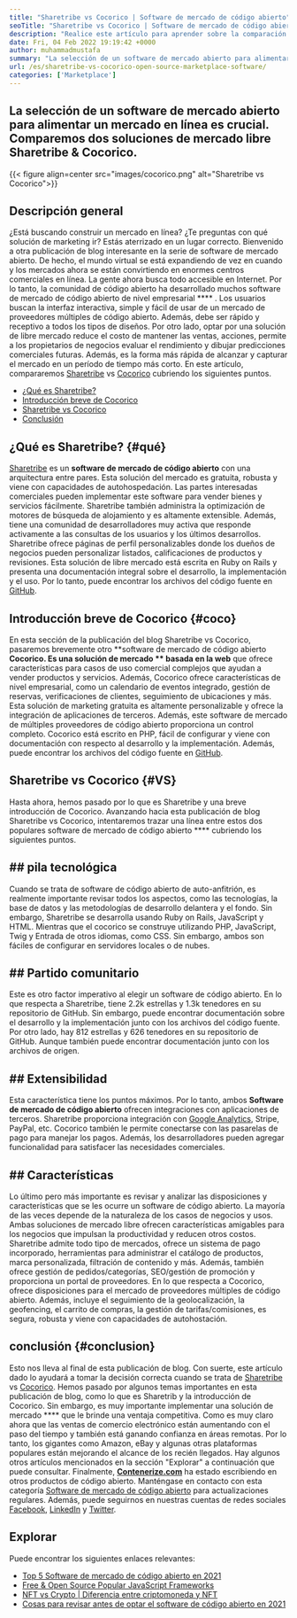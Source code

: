 ```yaml
---
title: "Sharetribe vs Cocorico | Software de mercado de código abierto" 
seoTitle: "Sharetribe vs Cocorico | Software de mercado de código abierto" 
description: "Realice este artículo para aprender sobre la comparación de Sharetribe vs Cocorico. Instale una solución de mercado de código abierto para nutrir las ventas y el mercado." 
date: Fri, 04 Feb 2022 19:19:42 +0000
author: muhammadmustafa
summary: "La selección de un software de mercado abierto para alimentar un mercado en línea es crucial. Comparemos dos soluciones de mercado libre Sharetribe & amp; Cocorico." 
url: /es/sharetribe-vs-cocorico-open-source-marketplace-software/
categories: ['Marketplace']
---
```


## La selección de un software de mercado abierto para alimentar un mercado en línea es crucial. Comparemos dos soluciones de mercado libre Sharetribe & Cocorico.

{{< figure align=center src="images/cocorico.png" alt="Sharetribe vs Cocorico">}}


## Descripción general
¿Está buscando construir un mercado en línea? ¿Te preguntas con qué solución de marketing ir? Estás aterrizado en un lugar correcto. Bienvenido a otra publicación de blog interesante en la serie de software de mercado abierto. De hecho, el mundo virtual se está expandiendo de vez en cuando y los mercados ahora se están convirtiendo en enormes centros comerciales en línea. La gente ahora busca todo accesible en Internet. Por lo tanto, la comunidad de código abierto ha desarrollado muchos software de mercado de código abierto de nivel empresarial  **** .
Los usuarios buscan la interfaz interactiva, simple y fácil de usar de un mercado de proveedores múltiples de código abierto. Además, debe ser rápido y receptivo a todos los tipos de diseños. Por otro lado, optar por una solución de libre mercado reduce el costo de mantener las ventas, acciones, permite a los propietarios de negocios evaluar el rendimiento y dibujar predicciones comerciales futuras. Además, es la forma más rápida de alcanzar y capturar el mercado en un período de tiempo más corto. En este artículo, compararemos [Sharetribe][1] vs [Cocorico][2] cubriendo los siguientes puntos.
  * [¿Qué es Sharetribe?][3]
  * [Introducción breve de Cocorico][4]
  * [Sharetribe vs Cocorico][5]
  * [Conclusión][6]

## ¿Qué es Sharetribe?   {#qué}
[Sharetribe][1] es un **software de mercado de código abierto**  con una arquitectura entre pares. Esta solución del mercado es gratuita, robusta y viene con capacidades de autohospedación. Las partes interesadas comerciales pueden implementar este software para vender bienes y servicios fácilmente. Sharetribe también administra la optimización de motores de búsqueda de alojamiento y es altamente extensible. Además, tiene una comunidad de desarrolladores muy activa que responde activamente a las consultas de los usuarios y los últimos desarrollos. Sharetribe ofrece páginas de perfil personalizables donde los dueños de negocios pueden personalizar listados, calificaciones de productos y revisiones. Esta solución de libre mercado está escrita en Ruby on Rails y presenta una documentación integral sobre el desarrollo, la implementación y el uso. Por lo tanto, puede encontrar los archivos del código fuente en [GitHub][7].

## Introducción breve de Cocorico   {#coco}
En esta sección de la publicación del blog Sharetribe vs Cocorico, pasaremos brevemente otro **software de mercado de código abierto  **Cocorico. Es una solución de mercado **  basada en la web**  que ofrece características para casos de uso comercial complejos que ayudan a vender productos y servicios. Además, Cocorico ofrece características de nivel empresarial, como un calendario de eventos integrado, gestión de reservas, verificaciones de clientes, seguimiento de ubicaciones y más. Esta solución de marketing gratuita es altamente personalizable y ofrece la integración de aplicaciones de terceros. Además, este software de mercado de múltiples proveedores de código abierto proporciona un control completo. Cocorico está escrito en PHP, fácil de configurar y viene con documentación con respecto al desarrollo y la implementación. Además, puede encontrar los archivos del código fuente en [GitHub][8].

## Sharetribe vs Cocorico   {#VS}
Hasta ahora, hemos pasado por lo que es Sharetribe y una breve introducción de Cocorico. Avanzando hacia esta publicación de blog Sharetribe vs Cocorico, intentaremos trazar una línea entre estos dos populares software de mercado de código abierto  ****  cubriendo los siguientes puntos.

## ## pila tecnológica
Cuando se trata de software de código abierto de auto-anfitrión, es realmente importante revisar todos los aspectos, como las tecnologías, la base de datos y las metodologías de desarrollo delantera y el fondo. Sin embargo, Sharetribe se desarrolla usando Ruby on Rails, JavaScript y HTML. Mientras que el cocorico se construye utilizando PHP, JavaScript, Twig y Entrada de otros idiomas, como CSS. Sin embargo, ambos son fáciles de configurar en servidores locales o de nubes.

## ## **Partido comunitario** 
Este es otro factor imperativo al elegir un software de código abierto. En lo que respecta a Sharetribe, tiene 2.2k estrellas y 1.3k tenedores en su repositorio de GitHub. Sin embargo, puede encontrar documentación sobre el desarrollo y la implementación junto con los archivos del código fuente. Por otro lado, hay 812 estrellas y 626 tenedores en su repositorio de GitHub. Aunque también puede encontrar documentación junto con los archivos de origen.

## ## **Extensibilidad** 
Esta característica tiene los puntos máximos. Por lo tanto, ambos **Software de mercado de código abierto**  ofrecen integraciones con aplicaciones de terceros. Sharetribe proporciona integración con [Google Analytics][9], Stripe, PayPal, etc. Cocorico también le permite conectarse con las pasarelas de pago para manejar los pagos. Además, los desarrolladores pueden agregar funcionalidad para satisfacer las necesidades comerciales.

## ## Características
Lo último pero más importante es revisar y analizar las disposiciones y características que se les ocurre un software de código abierto. La mayoría de las veces depende de la naturaleza de los casos de negocios y usos. Ambas soluciones de mercado libre ofrecen características amigables para los negocios que impulsan la productividad y reducen otros costos. Sharetribe admite todo tipo de mercados, ofrece un sistema de pago incorporado, herramientas para administrar el catálogo de productos, marca personalizada, filtración de contenido y más. Además, también ofrece gestión de pedidos/categorías, SEO/gestión de promoción y proporciona un portal de proveedores.
En lo que respecta a Cocorico, ofrece disposiciones para el mercado de proveedores múltiples de código abierto. Además, incluye el seguimiento de la geolocalización, la geofencing, el carrito de compras, la gestión de tarifas/comisiones, es segura, robusta y viene con capacidades de autohostación.

## conclusión   {#conclusion}
Esto nos lleva al final de esta publicación de blog. Con suerte, este artículo dado lo ayudará a tomar la decisión correcta cuando se trata de [Sharetribe][1] vs [Cocorico][2]. Hemos pasado por algunos temas importantes en esta publicación de blog, como lo que es Sharetrib y la introducción de Cocorico. Sin embargo, es muy importante implementar una solución de mercado  ****  que le brinde una ventaja competitiva. Como es muy claro ahora que las ventas de comercio electrónico están aumentando con el paso del tiempo y también está ganando confianza en áreas remotas. Por lo tanto, los gigantes como Amazon, eBay y algunas otras plataformas populares están mejorando el alcance de los recién llegados. Hay algunos otros artículos mencionados en la sección "Explorar" a continuación que puede consultar.
Finalmente, **[Contenerize.com][10]**  ha estado escribiendo en otros productos de código abierto. Manténgase en contacto con esta categoría [Software de mercado de código abierto][11] para actualizaciones regulares. Además, puede seguirnos en nuestras cuentas de redes sociales [Facebook][12], [LinkedIn][13] y [Twitter][14].

## Explorar
Puede encontrar los siguientes enlaces relevantes:
  * [Top 5 Software de mercado de código abierto en 2021][15]
  * [Free & Open Source Popular JavaScript Frameworks][16]
  * [NFT vs Crypto | Diferencia entre criptomoneda y NFT][17]
  * [Cosas para revisar antes de optar el software de código abierto en 2021][18]

  
[1]: https://products.containerize.com/marketplace/sharetribe/
[2]: https://products.containerize.com/marketplace/cocorico/
[3]: #what
[4]: #coco
[5]: #vs
[6]: #Conclusion
[7]: https://github.com/sharetribe/sharetribe
[8]: https://github.com/Cocolabs-SAS/cocorico
[9]: https://analytics.google.com
[10]: https://www.containerize.com/
[11]: https://products.containerize.com/marketplace/
[12]: https://web.facebook.com/containerize
[13]: https://www.linkedin.com/company/containerize/
[14]: https://twitter.com/containerize_co
[15]: https://blog.containerize.com/marketplace/top-5-open-source-marketplace-software-in-2021/
[16]: https://blog.containerize.com/software-development/free-open-source-popular-javascript-frameworks/
[17]: https://blog.containerize.com/blockchain-platforms/nft-vs-crypto-difference-between-cryptocurrency-nft/
[18]: https://blog.containerize.com/cmdb-software/things-to-review-before-opting-open-source-software-in-2021/
